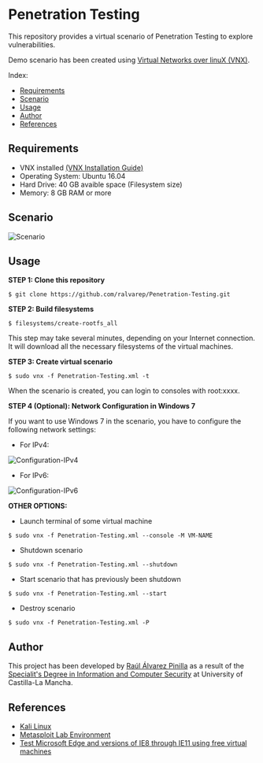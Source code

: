 # Penetration Testing

This repository provides a virtual scenario of Penetration Testing to explore vulnerabilities.

Demo scenario has been created using [Virtual Networks over linuX (VNX)](http://www.dit.upm.es/~vnx/).

Index:
- [Requirements](https://github.com/ralvarep/Penetration-Testing#requirements)
- [Scenario](https://github.com/ralvarep/Penetration-Testing#scenario)
- [Usage](https://github.com/ralvarep/Penetration-Testing#usage)
- [Author](https://github.com/ralvarep/Penetration-Testing#author)
- [References](https://github.com/ralvarep/Penetration-Testing#references)


## Requirements

 - VNX installed [(VNX Installation Guide)](http://web.dit.upm.es/vnxwiki/index.php/Vnx-install)
 - Operating System: Ubuntu 16.04
 - Hard Drive: 40 GB avaible space (Filesystem size)
 - Memory: 8 GB RAM or more


## Scenario

![Scenario](https://raw.githubusercontent.com/ralvarep/Penetration-Testing/master/img/scenario.jpg)


## Usage

**STEP 1: Clone this repository**
~~~
$ git clone https://github.com/ralvarep/Penetration-Testing.git
~~~

**STEP 2: Build filesystems**
~~~
$ filesystems/create-rootfs_all
~~~
This step may take several minutes, depending on your Internet connection. It will download all the necessary filesystems of the virtual machines.

**STEP 3: Create virtual scenario**
~~~
$ sudo vnx -f Penetration-Testing.xml -t
~~~
When the scenario is created, you can login to consoles with root:xxxx.

**STEP 4 (Optional): Network Configuration in Windows 7**

If you want to use Windows 7 in the scenario, you have to configure the following network settings:

* For IPv4:

![Configuration-IPv4](https://raw.githubusercontent.com/ralvarep/Penetration-Testing/master/img/windows7/configuration-ipv4.png)

* For IPv6:

![Configuration-IPv6](https://raw.githubusercontent.com/ralvarep/Penetration-Testing/master/img/windows7/configuration-ipv6.png)

**OTHER OPTIONS:**

* Launch terminal of some virtual machine
~~~
$ sudo vnx -f Penetration-Testing.xml --console -M VM-NAME
~~~
* Shutdown scenario
~~~
$ sudo vnx -f Penetration-Testing.xml --shutdown
~~~
* Start scenario that has previously been shutdown
~~~
$ sudo vnx -f Penetration-Testing.xml --start
~~~
* Destroy scenario
~~~
$ sudo vnx -f Penetration-Testing.xml -P
~~~


## Author
This project has been developed by [Raúl Álvarez Pinilla](https://es.linkedin.com/in/raulalvarezpinilla) as a result of the [Specialit's Degree in Information and Computer Security](http://www.esii-2.posgrado.uclm.es) at University of Castilla-La Mancha.


## References

 *  [Kali Linux](https://www.kali.org/)
 *  [Metasploit Lab Environment](https://www.offensive-security.com/metasploit-unleashed/requirements/)
 *  [Test Microsoft Edge and versions of IE8 through IE11 using free virtual machines](https://developer.microsoft.com/en-us/microsoft-edge/tools/vms/)
